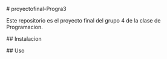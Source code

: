 

\# proyectofinal-Progra3



Este repositorio es el proyecto final del grupo 4 de la clase de Programacion.



\## Instalacion





\## Uso



```

```



